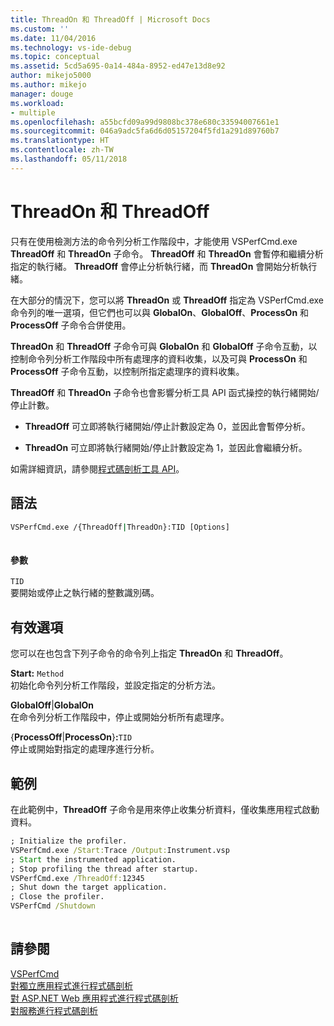 ```yaml
---
title: ThreadOn 和 ThreadOff | Microsoft Docs
ms.custom: ''
ms.date: 11/04/2016
ms.technology: vs-ide-debug
ms.topic: conceptual
ms.assetid: 5cd5a695-0a14-484a-8952-ed47e13d8e92
author: mikejo5000
ms.author: mikejo
manager: douge
ms.workload:
- multiple
ms.openlocfilehash: a55bcfd09a99d9808bc378e680c33594007661e1
ms.sourcegitcommit: 046a9adc5fa6d6d05157204f5fd1a291d89760b7
ms.translationtype: HT
ms.contentlocale: zh-TW
ms.lasthandoff: 05/11/2018
---
```

# <a name="threadon-and-threadoff"></a>ThreadOn 和 ThreadOff
只有在使用檢測方法的命令列分析工作階段中，才能使用 VSPerfCmd.exe **ThreadOff** 和 **ThreadOn** 子命令。 **ThreadOff** 和 **ThreadOn** 會暫停和繼續分析指定的執行緒。 **ThreadOff** 會停止分析執行緒，而 **ThreadOn** 會開始分析執行緒。  
  
 在大部分的情況下，您可以將 **ThreadOn** 或 **ThreadOff** 指定為 VSPerfCmd.exe 命令列的唯一選項，但它們也可以與 **GlobalOn**、**GlobalOff**、**ProcessOn** 和 **ProcessOff** 子命令合併使用。  
  
 **ThreadOn** 和 **ThreadOff** 子命令可與 **GlobalOn** 和 **GlobalOff** 子命令互動，以控制命令列分析工作階段中所有處理序的資料收集，以及可與 **ProcessOn** 和 **ProcessOff** 子命令互動，以控制所指定處理序的資料收集。  
  
 **ThreadOff** 和 **ThreadOn** 子命令也會影響分析工具 API 函式操控的執行緒開始/停止計數。  
  
-   **ThreadOff** 可立即將執行緒開始/停止計數設定為 0，並因此會暫停分析。  
  
-   **ThreadOn** 可立即將執行緒開始/停止計數設定為 1，並因此會繼續分析。  
  
 如需詳細資訊，請參閱[程式碼剖析工具 API](../profiling/profiling-tools-apis.md)。  
  
## <a name="syntax"></a>語法  
  
```cmd  
VSPerfCmd.exe /{ThreadOff|ThreadOn}:TID [Options]  
  
```  
  
#### <a name="parameters"></a>參數  
 `TID`  
 要開始或停止之執行緒的整數識別碼。  
  
## <a name="valid-options"></a>有效選項  
 您可以在也包含下列子命令的命令列上指定 **ThreadOn** 和 **ThreadOff**。  
  
 **Start:** `Method`  
 初始化命令列分析工作階段，並設定指定的分析方法。  
  
 **GlobalOff**&#124;**GlobalOn**  
 在命令列分析工作階段中，停止或開始分析所有處理序。  
  
 {**ProcessOff**&#124;**ProcessOn**}**:**`TID`  
 停止或開始對指定的處理序進行分析。  
  
## <a name="example"></a>範例  
 在此範例中，**ThreadOff** 子命令是用來停止收集分析資料，僅收集應用程式啟動資料。  
  
```cmd  
; Initialize the profiler.  
VSPerfCmd.exe /Start:Trace /Output:Instrument.vsp   
; Start the instrumented application.  
; Stop profiling the thread after startup.  
VSPerfCmd.exe /ThreadOff:12345  
; Shut down the target application.  
; Close the profiler.  
VSPerfCmd /Shutdown  
  
```  
  
## <a name="see-also"></a>請參閱  
 [VSPerfCmd](../profiling/vsperfcmd.md)   
 [對獨立應用程式進行程式碼剖析](../profiling/command-line-profiling-of-stand-alone-applications.md)   
 [對 ASP.NET Web 應用程式進行程式碼剖析](../profiling/command-line-profiling-of-aspnet-web-applications.md)   
 [對服務進行程式碼剖析](../profiling/command-line-profiling-of-services.md)